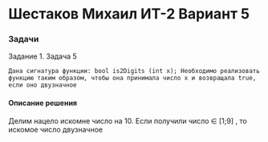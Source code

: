 # Шестаков Михаил ИТ-2 Вариант 5


### Задачи

Задание 1. Задача 5

`Дана сигнатура функции: bool is2Digits (int x);
Необходимо реализовать функцию таким образом, чтобы она принимала число
x и возвращала true, если оно двузначное
`

#### Описание решения

Делим нацело искомне число на 10. Если получили число ∈ [1;9] , то искомое число двузначное
